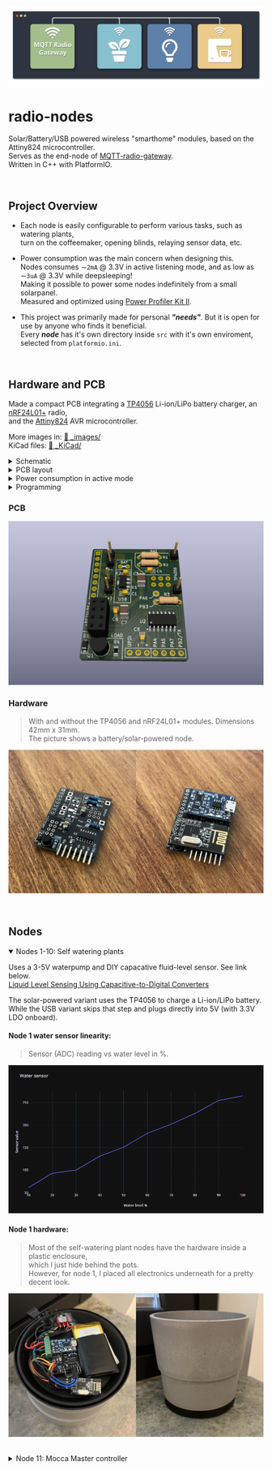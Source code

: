 

![flow_diagram](_images/header.png)

# radio-nodes

Solar/Battery/USB powered wireless "smarthome" modules, based on the Attiny824 microcontroller.  
Serves as the end-node of [MQTT-radio-gateway](https://github.com/Peppson/MQTT-radio-gateway).   
Written in C++ with PlatformIO.  

&nbsp;
## Project Overview
- Each node is easily configurable to perform various tasks, such as watering plants,  
turn on the coffeemaker, opening blinds, relaying sensor data, etc. 

- Power consumption was the main concern when designing this.   
Nodes consumes ∼`2mA` @ 3.3V in active listening mode, and as low as ∼`3uA` @ 3.3V while deepsleeping!  
Making it possible to power some nodes indefinitely from a small solarpanel.  
Measured and optimized using [Power Profiler Kit II](https://www.nordicsemi.com/Products/Development-hardware/Power-Profiler-Kit-2).  

- This project was primarily made for personal ***"needs"***. But it is open for use by anyone who finds it beneficial.  
Every ***node*** has it's own directory inside `src` with it's own enviroment, selected from `platformio.ini`.

&nbsp;
## Hardware and PCB  
Made a compact PCB integrating a [TP4056](https://www.amazon.com/TP4056/s?k=TP4056) Li-ion/LiPo battery charger, an [nRF24L01+](https://www.amazon.com/s?k=nRF24L01%2B&crid=1VM0GXMUG7ISX&sprefix=nrf24l01%2B%2Caps%2C145&ref=nb_sb_noss_1) radio,   
and the [Attiny824](https://www.mouser.se/ProductDetail/Microchip-Technology/ATTINY824-SSF?qs=pUKx8fyJudA6%2F%2FVSNIlI1w%3D%3D) AVR microcontroller.  

More images in: [📂 _images/](./_images/)  
KiCad files: [📂 _KiCad/](./_KiCad/)  


<details>
<summary>
    Schematic
</summary>  

![schematic](_images/schematic_v3.png)  
</details>


<details>
<summary>
    PCB layout 
</summary>     
    
> 2-layer PCB, dimensions 42mm x 31mm.  
> The PCB has 3 sections, configurable based on the node.
> - ***BAT or USB:*** Battery or USB/5V driven.  
> - ***LOAD:*** Components for the "load driver circuit".  

![PCB_layout](_images/PCB_layout_v3.PNG)  
</details>  


<details>
<summary>
    Power consumption in active mode 
</summary>  

> In active mode, the node toggles its radio `on` for 50ms and `off` for 950ms to minimize power usage,    
> halting the CPU between pulses.  
>
> Resulting in an average power draw of ∼2mA @ 3.3V.  

![PCB_layout](_images/node_active_power_draw.PNG)  
</details>


<details>
<summary>
    Programming
</summary>  

The ATtiny 2-series MCUs have [UPDI](https://onlinedocs.microchip.com/pr/GUID-F626284A-58F0-4C25-A6F3-0EA5054F3E2B-en-US-6/index.html?GUID-D25E0E3F-4FC2-454B-8A2D-C52EAA4EBE81) interface. Which makes it possible to program with only 1 data pin!  
You can see the UPDI pins at the bottom of the PCB. 

I created a simple DIY programmer using an Arduino Nano, to help with uploading firmware.   
More details here [UPDI programmer](https://github.com/Peppson/simple-UPDI-programmer).
</details>
  
    
### PCB
  ![hardware](_images/PCB_rendered_v3.PNG)  

### Hardware
> With and without the TP4056 and nRF24L01+ modules. Dimensions 42mm x 31mm.  
> The picture shows a battery/solar-powered node.

![hardware.jpg](_images/hardware.jpg)  



&nbsp;
## Nodes 
<details open>
<summary>
    Nodes 1-10: Self watering plants  
</summary>

  
Uses a 3-5V waterpump and DIY capacative fluid-level sensor.  See link below.  
[Liquid Level Sensing Using Capacitive-to-Digital Converters](https://www.analog.com/en/analog-dialogue/articles/liquid-level-sensing-using-cdcs.html)  

The solar-powered variant uses the TP4056 to charge a Li-ion/LiPo battery.  
While the USB variant skips that step and plugs directly into 5V (with 3.3V LDO onboard).  

#### Node 1 water sensor linearity:    

> Sensor (ADC) reading vs water level in %. 

![water sensor](_images/Node_1_water_sensor_example.PNG)

#### Node 1 hardware:  

> Most of the self-watering plant nodes have the hardware inside a plastic enclosure,   
> which I just hide behind the pots.  
> However, for node 1, I placed all electronics underneath for a pretty decent look.   


![node_1_hardware.jpg](_images/node_1_hardware.jpg)
&nbsp;  

 
</details>


<details>
    <summary>
        Node 11: Mocca Master controller
    </summary>

Uses a SG90 servo mounted internally to toggle the `On/Off` button,   
and a hall-effect current sensor, to get the current state.
  
> "Looks pretty neat when the button toggles all by itself :)"   

</details>

&nbsp;  
